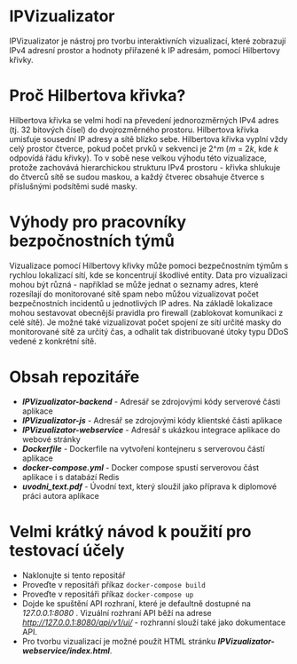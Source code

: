IPVizualizator
==============

IPVizualizator je nástroj pro tvorbu interaktivních vizualizací, které zobrazují IPv4 adresní prostor a hodnoty přiřazené k IP adresám, pomocí Hilbertovy křivky.


Proč Hilbertova křivka?
======================
Hilbertova křivka se velmi hodí na převedení jednorozměrných  IPv4 adres (tj. 32 bitových čísel) do dvojrozměrného prostoru. Hilbertova křivka umisťuje sousední IP adresy a sítě blízko sebe. Hilbertova křivka vyplní vždy celý prostor čtverce, pokud počet prvků v sekvenci je 2^*m* (*m* =  2*k*, kde *k* odpovídá řádu křivky). To v sobě nese velkou výhodu této vizualizace, protože zachovává hierarchickou strukturu IPv4 prostoru - křivka shlukuje do čtverců sítě se sudou maskou, a každý čtverec obsahuje čtverce s příslušnými podsítěmi sudé masky.


Výhody pro pracovníky bezpočnostních týmů
=========================================
Vizualizace pomocí Hilbertovy křivky může pomoci bezpečnostním týmům s rychlou lokalizací sítí, kde se koncentrují škodlivé entity. Data pro vizualizaci mohou být různá - například se může jednat o seznamy adres, které rozesílají do monitorované sítě spam nebo můžou vizualizovat počet bezpečnostních incidentů u jednotlivých IP adres. Na základě lokalizace mohou sestavovat obecnější pravidla pro firewall (zablokovat komunikaci z celé sítě). Je možné také vizualizovat počet spojení ze sítí určité masky do monitorované sítě za určitý čas, a odhalit tak distribuované útoky typu DDoS vedené z konkrétní sítě.

Obsah repozitáře
===============
- ***IPVizualizator-backend*** - Adresář se zdrojovými kódy serverové části aplikace
- ***IPVizualizator-js*** - Adresář se zdrojovými kódy klientské části aplikace
- ***IPVizualizator-webservice*** - Adresář s ukázkou integrace aplikace do webové stránky
- ***Dockerfile*** - Dockerfile na vytvoření kontejneru s serverovou částí aplikace
- ***docker-compose.yml*** - Docker compose spustí serverovou část aplikace i s databází Redis
- ***uvodni_text.pdf*** - Úvodní text, který sloužil jako příprava k diplomové práci autora aplikace

Velmi krátký návod k použití pro testovací účely
==============

- Naklonujte si tento repositář
- Proveďte v repositáři příkaz  `docker-compose build`
- Proveďte v repositáři příkaz  `docker-compose up`
- Dojde ke spuštění API rozhraní, které je defaultně dostupné na _127.0.0.1:8080_ . Vizuální rozhraní API běží na adrese _http://127.0.0.1:8080/api/v1/ui/_ - rozhranní slouží také jako dokumentace API.
- Pro tvorbu vizualizací je možné použít HTML stránku ***IPVizualizator-webservice/index.html***.
